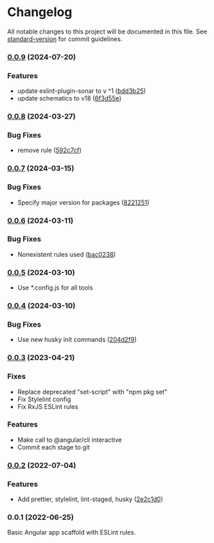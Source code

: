 # Changelog

All notable changes to this project will be documented in this file. See [standard-version](https://github.com/conventional-changelog/standard-version) for commit guidelines.

### [0.0.9](https://github.com/EPAM-JS-Competency-center/angular-scaffold/compare/v0.0.8...v0.0.9) (2024-07-20)


### Features

* update eslint-plugin-sonar to v ^1 ([bdd3b25](https://github.com/EPAM-JS-Competency-center/angular-scaffold/commit/bdd3b2547121e8c0344ef32fed70d2ad1b469088))
* update schematics to v18 ([6f3d55e](https://github.com/EPAM-JS-Competency-center/angular-scaffold/commit/6f3d55e9d3ecb463f43c0f68de82a16a8288a2f3))

### [0.0.8](https://github.com/EPAM-JS-Competency-center/angular-scaffold/compare/v0.0.7...v0.0.8) (2024-03-27)


### Bug Fixes

* remove rule ([592c7cf](https://github.com/EPAM-JS-Competency-center/angular-scaffold/commit/592c7cfc57758e7d5adb5bd56b2ea54667eb4c5a))

### [0.0.7](https://github.com/EPAM-JS-Competency-center/angular-scaffold/compare/v0.0.6...v0.0.7) (2024-03-15)


### Bug Fixes

* Specify major version for packages ([8221251](https://github.com/EPAM-JS-Competency-center/angular-scaffold/commit/82212517b2ecd2d7ba1bf2d21a1ac9baf2aec8f1))

### [0.0.6](https://github.com/EPAM-JS-Competency-center/angular-scaffold/compare/v0.0.4...v0.0.6) (2024-03-11)


### Bug Fixes

* Nonexistent rules used ([bac0238](https://github.com/EPAM-JS-Competency-center/angular-scaffold/commit/bac02387b0261757c1f9fd8a648daf2bcf7e25f1))

### [0.0.5](https://github.com/EPAM-JS-Competency-center/angular-scaffold/compare/v0.0.4...v0.0.5) (2024-03-10)

- Use *.config.js for all tools

### [0.0.4](https://github.com/EPAM-JS-Competency-center/angular-scaffold/compare/v0.0.2...v0.0.4) (2024-03-10)

### Bug Fixes

* Use new husky init commands ([204d2f9](https://github.com/EPAM-JS-Competency-center/angular-scaffold/commit/204d2f9550c52b8947ff2150b0056847f11e3b9a))

### [0.0.3](https://github.com/EPAM-JS-Competency-center/angular-scaffold/compare/v0.0.2...v0.0.3) (2023-04-21)

### Fixes

* Replace deprecated "set-script" with "npm pkg set"
* Fix Stylelint config
* Fix RxJS ESLint rules

### Features

* Make call to @angular/cli interactive
* Commit each stage to git

### [0.0.2](https://github.com/EPAM-JS-Competency-center/angular-scaffold/compare/v0.0.1...v0.0.2) (2022-07-04)

### Features

* Add prettier, stylelint, lint-staged,
  husky ([2e2c1d0](https://github.com/EPAM-JS-Competency-center/angular-scaffold/commit/2e2c1d068ced95be7ffa4632bd88913cdddc1048))

### 0.0.1 (2022-06-25)

Basic Angular app scaffold with ESLint rules.
